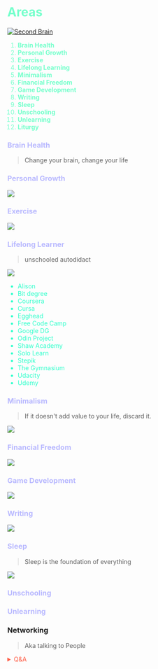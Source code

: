 # <span style='color:#74ffcb;'>Areas</span>  

[![Second Brain](https://external-preview.redd.it/vc2bekMIJXkYGkEytq6oNeSWIkpyIDQL9Nf9cOh9-uE.jpg?width=640&crop=smart&auto=webp&s=9e4fdfff0d0e8d5ea4172db362ec9e0a255f33be)](https://www.buildingasecondbrain.com/ "Second Brain")

<span style='color:#74ffcb;'>

1. **Brain Health**
2. **Personal Growth**
3. **Exercise**
4. **Lifelong Learning**
5. **Minimalism**
6. **Financial Freedom**
7. **Game Development**
8. **Writing**
9. **Sleep**
10. **Unschooling**
11. **Unlearning**
12. **Liturgy**

</span>

### <span style='color:#b9b9ff;'>Brain Health</span> 
> Change your brain, change your life

### <span style='color:#b9b9ff;'>Personal Growth</span>

![](https://i.pinimg.com/originals/68/0b/ac/680bacfdfe62512d787d82ccb9cefc04.gif)


### <span style='color:#b9b9ff;'>Exercise</span>

![](https://cdn.dribbble.com/users/2834752/screenshots/6040106/feb_16_dribbble.gif)


### <span style='color:#b9b9ff;'>Lifelong Learner</span> 
> unschooled autodidact

![](https://images-wixmp-ed30a86b8c4ca887773594c2.wixmp.com/f/acc61cf8-610e-4165-b22e-327c0f54351b/dagtgil-c0e35520-996c-444e-b73f-3480720df847.gif?token=eyJ0eXAiOiJKV1QiLCJhbGciOiJIUzI1NiJ9.eyJpc3MiOiJ1cm46YXBwOjdlMGQxODg5ODIyNjQzNzNhNWYwZDQxNWVhMGQyNmUwIiwic3ViIjoidXJuOmFwcDo3ZTBkMTg4OTgyMjY0MzczYTVmMGQ0MTVlYTBkMjZlMCIsImF1ZCI6WyJ1cm46c2VydmljZTpmaWxlLmRvd25sb2FkIl0sIm9iaiI6W1t7InBhdGgiOiIvZi9hY2M2MWNmOC02MTBlLTQxNjUtYjIyZS0zMjdjMGY1NDM1MWIvZGFndGdpbC1jMGUzNTUyMC05OTZjLTQ0NGUtYjczZi0zNDgwNzIwZGY4NDcuZ2lmIn1dXX0.41W_JZJH18JJ3oQ6OfWUh6nW-SIFpQ1wtiLc-PDXpyo)

<span style='color:#2effcb;'>

- Alison
- Bit degree
- Coursera
- Cursa
- Egghead
- Free Code Camp
- Google DG
- Odin Project
- Shaw Academy
- Solo Learn
- Stepik
- The Gymnasium
- Udacity
- Udemy

</span>

### <span style='color:#b9b9ff;'>Minimalism</span>
> If it doesn't add value to your life, discard it.

![](https://wallpaperaccess.com/full/723262.gif)

### <span style='color:#b9b9ff;'>Financial Freedom</span>

![](https://i.pinimg.com/originals/28/2a/55/282a553eb2c2df8568763a558e8921b9.gif)

### <span style='color:#b9b9ff;'>Game Development</span>

![](https://i.redd.it/dosl3ai5kdo31.gif)

### <span style='color:#b9b9ff;'>Writing</span>

![](https://i.graphicmama.com/blog/wp-content/uploads/2016/12/06093131/prud_x1_800x600.gif)

### <span style='color:#b9b9ff;'>Sleep</span>
> Sleep is the foundation of everything

![](https://i.redd.it/n6z8s5w6ldm61.png)

<!-- Prince Kaizen Namwali -->


### <span style='color:#b9b9ff;'>Unschooling</span>

### <span style='color:#b9b9ff;'>Unlearning</span>

### Networking 
> Aka talking to People

<span style='color:#ff5d46;'>

<details markdown='1'><summary>Q&A</summary>


![](https://i.redd.it/1ctpb8dor8w61.png)

1. **What would you say is the number most important area in a persons life?**
- There isn't a single answer to this  question, but if there was it would be Brain Health. Its a subject that philosophers, doctors, scientists, theologians and just about every profession would agree upon. When your mind is at peace everything else in your life falls into place. It can also be quoted through James Allen's book, As A Man Thinketh, " A man is literally what he thinks, his character being the complete sum of all his thoughts. As he thinks, so he is , as he continues to think, so he remains. " My favorite interpretations would have to be the title that Dr Daniel Amen used as his book, Change Your Brain, Change Your Life. 

2. **Why do you value Brain Health so much?**
- I didnt think it was important at all in my life, until my curiosity drove me to learn more about the Brain. I have seen a number of people close to me ruin their lives all because they were unable to take care of their Brain Health or find the resources and support to assist them. The most shocking and vivid example is someone that I knew very close, decided to take his own life. How could a healthy man who was living a good life take his own life? What was going on through his head? If anyone ever disagrees or tries to dismiss that Brain health is useless, I feel the need to share the story, but if they can't empathize with that, perhaps their Brain health is already deteriorated and I can only wish them luck, not tragedy. 

3. **What's the value of exercise anyway, isn't it pointless?**
- I used to think that exercise was pointless and something reserved for people who wanted to be athletes, but I was wrong. The first time I ever participated in exercise religiously was in high school when a friend convinced me to join Track & Field. Before that time, the very act of exercising was something I only saw on television. The  euphoric moment came to me when I finished an intense workout and experienced the aftermath. My brain was in a state of flow, I felt like I could do anything and most importantly my whole body was pleased. Exercise has benefits that stretch far beyond the human imagination, heck its free, you can do it anywhere (indoors, outdoors, any country). Until you get to experience the clarity in your mind induced by exercise... Just do it! Exercise shouldn't be that thing you  regret doing.

4. **How often do you exercise?**
- I am slowly getting back into the habit of daily exercise thanks to Kaizen. Not as intense as it was during my high school years (2017), but still enough for those achieving the state of flow. 

5. **Whats the big idea with lifelong learning?**
- The concept is pretty simple, learn something new everyday, even the smallest bit can make a difference. When you stop learning, your Brain literally starts dying. The way lifelong learning works for me now is way different ever since I learned about the personal knowledge management system known as a Second Brain. Documenting everything is a mandate, some may disagree, but I don't. Simple things such as changing your default shell from bash to zsh. Creating a website using a static site generator like Hugo. Creating procedurally generated music and actually making money. 

6. **Why minimalism?**
- When I got to learn about this thing called minimalism, I had a euphoric moment. I was already a minimalist, before I knew what minimalism was. I guess the best to describe it is... I was already practicing or exposed to this thing in my life, but the only thing that changed was that I now learned or found the word to describe it. Growing up in Malawi, there was and hopefully still is one central theme; Relationship with people come first, everything else is secondary, especially stuff. Some might say God first, but the reality is we value those relationships(Bible fellowship, prayer warriors, Sunday school). 

7. **Is minimalism different around the world?**
- I honestly believe so, but some people do say that minimalism is subjective. Some utilize minimalism because doing the latter would be a financial burden (one meal a day...). Some utilize minimalism because it allows them the freedom of true focus and mental clarity. 

8. **What's your favorite flavor of Minimalism, if that's a thing?**
- I love the Japanese version of minimalism. Fumio Sasaki, one of Japan's most famous minimalists wrote a book entitled, Goodbye things. In the book you get too see him transform from a hikikimori to a hyperfocused minimalist. Even better is that he was  featured on Asian Boss, so I had the chance to see his actual lifestyle years after the book was published. 

9. **Do you think there is anything wrong with minimalism?**
- Some people say minimalism is bad for the economy, but I am not those other people I am a minimalist. I don't live to see or click on ads, I will buy something if its a necessity, not a desire, I don't want my attention to be split, I love having my focus. 

10.  **Why Financial Freedom?**
- Slavery cannot be created nor destroyed it can only be changed. Slavery today has evolved into contracts. The opposite of financial freedom is financial security, which turns out is a disaster (Covid-19)

11. Is Sleep really that important?
-

12. 
</details>

</span>
